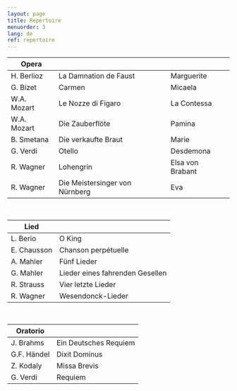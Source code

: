```yaml
---
layout: page
title: Repertoire
menuorder: 3
lang: de
ref: repertoire
---
```



|Opera | | |
| -------- | ----- | ---- |
| H. Berlioz | La Damnation de Faust | Marguerite |
| G. Bizet | Carmen | Micaela |
| W.A. Mozart | Le Nozze di Figaro | La Contessa |
| W.A. Mozart | Die Zauberflöte | Pamina |
| B. Smetana | Die verkaufte Braut | Marie |
| G. Verdi | Otello | Desdemona |
| R. Wagner | Lohengrin | Elsa von Brabant |
| R. Wagner | Die Meistersinger von Nürnberg | Eva |

&nbsp;

| Lied| | 
| -------- | ----- |
| L. Berio | O King |
| E. Chausson | Chanson perpétuelle |
| A. Mahler | Fünf Lieder |
| G. Mahler | Lieder eines fahrenden Gesellen |
| R. Strauss | Vier letzte Lieder |
| R. Wagner | Wesendonck-Lieder |

&nbsp;

| Oratorio| | 
| -------- | ----- |
| J. Brahms | Ein Deutsches Requiem |
| G.F. Händel | Dixit Dominus |
| Z. Kodaly| Missa Brevis |
| G. Verdi | Requiem |

